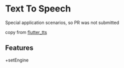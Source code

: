# Text To Speech

Special application scenarios, so PR was not submitted

copy from [flutter_tts](https://pub.dartlang.org/packages/tts_plugin)


## Features
+setEngine